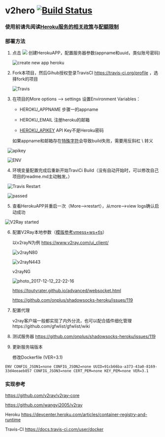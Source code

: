 # v2hero  [![Build Status](https://travis-ci.org/onplus/v2hero.svg?branch=core-3.1)](https://travis-ci.org/onplus/v2hero)

### 使用前请先阅读[Heroku服务的相关政策](https://translate.google.com/translate?sl=en&tl=zh-CN&js=y&prev=_t&hl=zh-CN&ie=UTF-8&u=https%3A%2F%2Fwww.heroku.com%2Fpolicy%2Faup&edit-text=&act=url)与[配额限制](https://devcenter.heroku.com/articles/free-dyno-hours)

### 部署方法

1. 点击 [![](https://www.herokucdn.com/deploy/button.png)](https://heroku.com/deploy?template=https://github.com/onplus/heroku_go-getting-started) 创建HerokuAPP，配置服务器参数(appname和uuid，类似账号密码)

   ![create new app heroku](https://user-images.githubusercontent.com/31188782/33353392-905c3abe-d4e8-11e7-812a-866f95875ef9.png)

2. Fork本项目，然后Gihub授权登录TravisCI https://travis-ci.org/profile ，选择fork的项目

   ![Travis](https://user-images.githubusercontent.com/31188782/33354036-c14d920a-d4eb-11e7-99b4-d7d8816bbef6.png)

3. 在项目的More options --> settings 设置Environment Variables：
   - HEROKU_APPNAME 步骤一的appname 

   - HEROKU_EMAIL 注册heroku的邮箱

   - [HEROKU_APIKEY](https://dashboard.heroku.com/account) API Key不是Heroku密码 

   如果appname和邮箱存在[特殊字符](http://www.tldp.org/LDP/abs/html/special-chars.html )会导致build失败，需要用反斜杠 \ 转义 
   
   ![apikey](https://user-images.githubusercontent.com/31188782/33432133-ca7ecf7a-d611-11e7-96de-8269712b40f1.png)

   ![ENV](https://user-images.githubusercontent.com/31188782/33354723-2e10d2e6-d4ef-11e7-8d6c-70be5b5eee2a.png)

4. 环境变量配置完成后重新开始TraviCi Build（没有自动开始时，可以修改自己项目的readme.md主动触发。）

   ![Travis Restart](https://user-images.githubusercontent.com/31188782/33354474-13d66a40-d4ee-11e7-9016-3196a58df6c1.png)
   
   ![passed](https://user-images.githubusercontent.com/31188782/33358147-c7e5d65c-d501-11e7-8d67-8914c052e56c.png)

5. 查看HerokuAPP并重启一次（More-->restart），从more-->view logs确认启动成功

![V2Ray started](https://user-images.githubusercontent.com/31188782/33355016-94b2902e-d4f0-11e7-85c7-e909491445e6.png)

6. 配置V2Ray本地参数（[模版参考vmess+ws+tls](https://github.com/KiriKira/vTemplate/blob/master/websocket%2BTLS/config_client.json)）

     以v2rayN为例 https://www.v2ray.com/ui_client/ 

    ![v2rayN80](https://user-images.githubusercontent.com/31188782/33420552-fdbcbd34-d5e9-11e7-897a-6508b9778e06.png)  
      
    ![v2rayN443](https://user-images.githubusercontent.com/31188782/33361465-3b90a2a6-d513-11e7-9ddc-adad7ae829ed.png)
   
    v2rayNG

    ![photo_2017-12-12_22-22-16](https://user-images.githubusercontent.com/31188782/33889445-12924c92-df8b-11e7-8984-bcd511202b30.jpg)
 

     https://toutyrater.github.io/advanced/websocket.html
 
     https://github.com/onplus/shadowsocks-heroku/issues/119
   
   
7. 配置代理

    v2ray客户端一般都实现了内外分流，也可以配合插件细化管理https://github.com/gfwlist/gfwlist/wiki
   
8. 测试服务器
   https://github.com/onplus/shadowsocks-heroku/issues/119

9. 更新服务端版本
   
   修改Dockerfile (VER=3.1)
```
ENV CONFIG_JSON1=none CONFIG_JSON2=none UUID=91cb66ba-a373-43a0-8169-33d4eeaeb857 CONFIG_JSON3=none CERT_PEM=none KEY_PEM=none VER=3.1
```

### 实现参考 

https://github.com/v2ray/v2ray-core

https://github.com/wangyi2005/v2ray

Heroku
https://devcenter.heroku.com/articles/container-registry-and-runtime

Travis-CI
https://docs.travis-ci.com/user/docker
